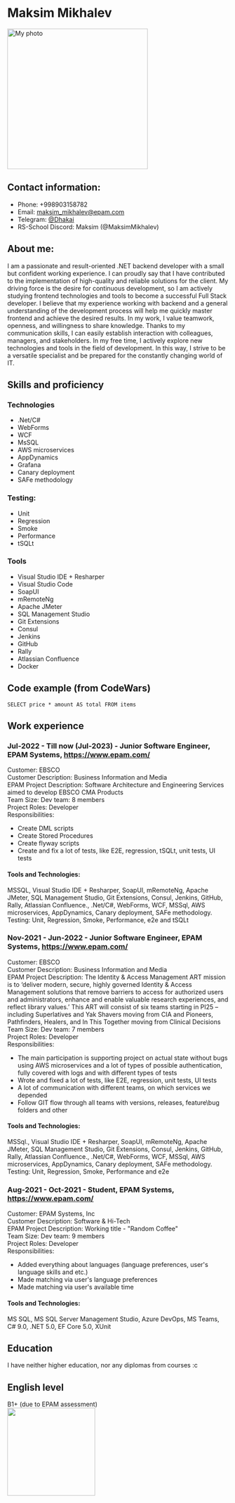 # Maksim Mikhalev
<img src="https://i.imgur.com/qF25U52.jpeg" alt="My photo" width = "320"></img> 
## Contact information:
- Phone: +998903158782
- Email: maksim_mikhalev@epam.com
- Telegram: [@Dhakai](https://t.me/Dhakai) <br>
- RS-School Discord: Maksim (@MaksimMikhalev)

## About me:
I am a passionate and result-oriented .NET backend developer with a small but confident working experience. I can proudly say that I have contributed to the implementation of high-quality and reliable solutions for the client.
My driving force is the desire for continuous development, so I am actively studying frontend technologies and tools to become a successful Full Stack developer. I believe that my experience working with backend and a general understanding of the development process will help me quickly master frontend and achieve the desired results.
In my work, I value teamwork, openness, and willingness to share knowledge. Thanks to my communication skills, I can easily establish interaction with colleagues, managers, and stakeholders.
In my free time, I actively explore new technologies and tools in the field of development. In this way, I strive to be a versatile specialist and be prepared for the constantly changing world of IT.

## Skills and proficiency
### Technologies
+ .Net/C#
+ WebForms
+ WCF
+ MsSQL
+ AWS microservices
+ AppDynamics
+ Grafana
+ Canary deployment
+ SAFe methodology

### Testing: 
+ Unit
+ Regression
+ Smoke
+ Performance
+ tSQLt

### Tools
+ Visual Studio IDE + Resharper
+ Visual Studio Code
+ SoapUI
+ mRemoteNg
+ Apache JMeter
+ SQL Management Studio
+ Git Extensions
+ Consul
+ Jenkins
+ GitHub
+ Rally
+ Atlassian Confluence
+ Docker
## Code example (from CodeWars)
<code>SELECT price * amount AS total FROM items</code>

## Work experience
### Jul-2022 - Till now (Jul-2023) - Junior Software Engineer, EPAM Systems, https://www.epam.com/
Customer: EBSCO \
Customer Description: Business Information and Media \
EPAM Project Description: Software Architecture and Engineering Services aimed to 
develop EBSCO CMA Products \
Team Size: Dev team: 8 members \
Project Roles: Developer \
Responsibilities: 
+ Create DML scripts 
+ Create Stored Procedures
+ Create flyway scripts
+ Create and fix a lot of tests, like E2E, regression, tSQLt, unit tests, UI tests
#### Tools and Technologies: 
MSSQL, Visual Studio IDE + Resharper, SoapUI, mRemoteNg, Apache JMeter, SQL Management Studio, Git Extensions, Consul, Jenkins, GitHub, Rally, Atlassian Confluence., .Net/C#, WebForms, WCF, MSSql, AWS microservices, AppDynamics, Canary deployment, SAFe methodology. 
Testing: Unit, Regression, Smoke, Performance, e2e and tSQLt

### Nov-2021 - Jun-2022 - Junior Software Engineer, EPAM Systems, https://www.epam.com/
Customer: EBSCO \
Customer Description: Business Information and Media \
EPAM Project Description: The Identity & Access Management ART mission is to ‘deliver modern, secure, highly governed Identity & Access Management solutions that remove barriers to access for authorized users and administrators, enhance and enable valuable research experiences, and reflect library values.’ This ART will consist of six teams starting in PI25 – including Superlatives and Yak Shavers moving from CIA and Pioneers, Pathfinders, Healers, and In This Together moving from Clinical Decisions \
Team Size: Dev team: 7 members \
Project Roles: Developer \
Responsibilities: 
+ The main participation is supporting project on actual state without bugs using AWS microservices and a lot of types of possible authentication, fully covered with logs and with different types of tests
+ Wrote and fixed a lot of tests, like E2E, regression, unit tests, UI tests
+ A lot of communication with different teams, on which services we depended
+ Follow GIT flow through all teams with versions, releases, feature\bug folders and other
#### Tools and Technologies:
MSSql., Visual Studio IDE + Resharper, SoapUI, mRemoteNg, Apache JMeter, SQL Management Studio, Git Extensions, Consul, Jenkins, GitHub, Rally, Atlassian Confluence., .Net/C#, WebForms, WCF, MSSql, AWS microservices, AppDynamics, Canary deployment, SAFe methodology. 
Testing: Unit, Regression, Smoke, Performance and e2e

### Aug-2021 - Oct-2021 - Student, EPAM Systems, https://www.epam.com/
Customer: EPAM Systems, Inc \
Customer Description: Software & Hi-Tech \
EPAM Project Description: Working title - "Random Coffee" \
Team Size: Dev team: 9 members \
Project Roles: Developer \
Responsibilities: 
+ Added everything about languages (language preferences, user's language skills and etc.)
+ Made matching via user's language preferences
+ Made matching via user's available time
#### Tools and Technologies: 
MS SQL, MS SQL Server Management Studio,  Azure DevOps, MS Teams, C# 9.0,  .NET 5.0, EF Core 5.0, XUnit

## Education
I have neither higher education, nor any diplomas from courses  :c

## English level
B1+ (due to EPAM assessment)\
<img src="https://i.imgur.com/F91zGsg.png" width ="200">
